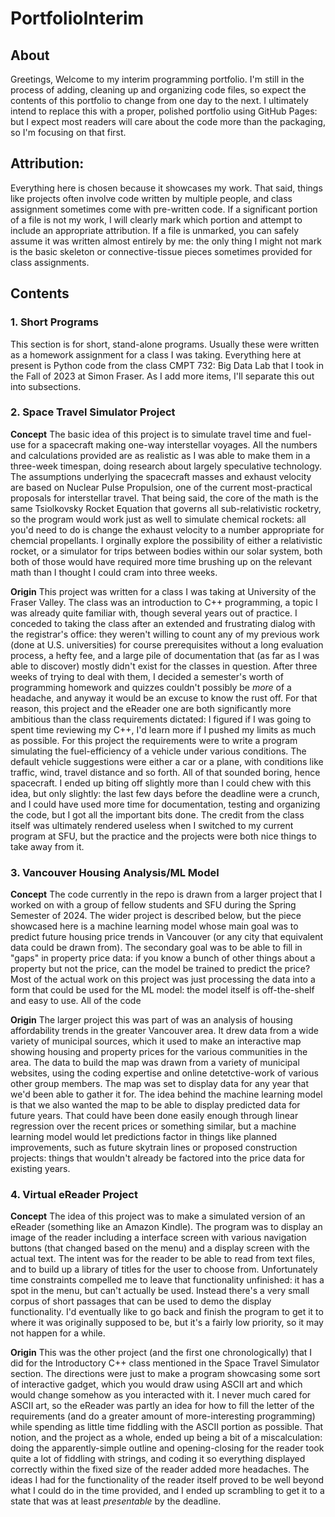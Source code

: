 # PortfolioInterim
## About
Greetings,
Welcome to my interim programming portfolio. I'm still in the process of adding, cleaning up and organizing code files, so expect the contents of this portfolio to change from one day to the next. I ultimately intend to replace this with a proper, polished portfolio using GitHub Pages: but I expect most readers will care about the code more than the packaging, so I'm focusing on that first.

## Attribution: 
Everything here is chosen because it showcases my work. That said, things like projects often involve code written by multiple people, and class assignment sometimes come with pre-written code. If a significant portion of a file is not my work, I will clearly mark which portion and attempt to include an appropriate attribution. If a file is unmarked, you can safely assume it was written almost entirely by me: the only thing I might not mark is the basic skeleton or connective-tissue pieces sometimes provided for class assignments.

## Contents
### 1. Short Programs
This section is for short, stand-alone programs. Usually these were written as a homework assignment for a class I was taking. Everything here at present is Python code from the class CMPT 732: Big Data Lab that I took in the Fall of 2023 at Simon Fraser. As I add more items, I'll separate this out into subsections.

### 2. Space Travel Simulator Project
**Concept** The basic idea of this project is to simulate travel time and fuel-use for a spacecraft making one-way interstellar voyages. All the numbers and calculations provided are as realistic as I was able to make them in a three-week timespan, doing research about largely speculative technology. The assumptions underlying the spacecraft masses and exhaust velocity are based on Nuclear Pulse Propulsion, one of the current most-practical proposals for interstellar travel. That being said, the core of the math is the same Tsiolkovsky Rocket Equation that governs all sub-relativistic rocketry, so the program would work just as well to simulate chemical rockets: all you'd need to do is change the exhaust velocity to a number appropriate for chemcial propellants. I orginally explore the possibility of either a relativistic rocket, or a simulator for trips between bodies within our solar system, both both of those would have required more time brushing up on the relevant math than I thought I could cram into three weeks.

**Origin** This project was written for a class I was taking at University of the Fraser Valley. The class was an introduction to C++ programming, a topic I was already quite familiar with, though several years out of practice. I conceded to taking the class after an extended and frustrating dialog with the registrar's office: they weren't willing to count any of my previous work (done at U.S. universities) for course prerequisites without a long evaluation process, a hefty fee, and a large pile of documentation that (as far as I was able to discover) mostly didn't exist for the classes in question. After three weeks of trying to deal with them, I decided a semester's worth of programming homework and quizzes couldn't possibly be *more* of a headache, and anyway it would be an excuse to know the rust off. For that reason, this project and the eReader one are both significantly more ambitious than the class requirements dictated: I figured if I was going to spent time reviewing my C++, I'd learn more if I pushed my limits as much as possible. For this project the requirements were to write a program simulating the fuel-efficiency of a vehicle under various conditions. The default vehicle suggestions were either a car or a plane, with conditions like traffic, wind, travel distance and so forth. All of that sounded boring, hence spacecraft. I ended up biting off slightly more than I could chew with this idea, but only slightly: the last few days before the deadline were a crunch, and I could have used more time for documentation, testing and organizing the code, but I got all the important bits done. The credit from the class itself was ultimately rendered useless when I switched to my current program at SFU, but the practice and the projects were both nice things to take away from it.

### 3. Vancouver Housing Analysis/ML Model
**Concept** The code currently in the repo is drawn from a larger project that I worked on with a group of fellow students and SFU during the Spring Semester of 2024. The wider project is described below, but the piece showcased here is a machine learning model whose main goal was to predict future housing price trends in Vancouver (or any city that equivalent data could be drawn from). The secondary goal was to be able to fill in "gaps" in property price data: if you know a bunch of other things about a property but not the price, can the model be trained to predict the price? Most of the actual work on this project was just processing the data into a form that could be used for the ML model: the model itself is off-the-shelf and easy to use. All of the code

**Origin** The larger project this was part of was an analysis of housing affordability trends in the greater Vancouver area. It drew data from a wide variety of municipal sources, which it used to make an interactive map showing housing and property prices for the various communities in the area. The data to build the map was drawn from a variety of municipal websites, using the coding expertise and online detetctive-work of various other group members. The map was set to display data for any year that we'd been able to gather it for. The idea behind the machine learning model is that we also wanted the map to be able to display predicted data for future years. That could have been done easily enough through linear regression over the recent prices or something similar, but a machine learning model would let predictions factor in things like planned improvements, such as future skytrain lines or proposed construction projects: things that wouldn't already be factored into the price data for existing years.

### 4. Virtual eReader Project
**Concept** The idea of this project was to make a simulated version of an eReader (something like an Amazon Kindle). The program was to display an image of the reader including a interface screen with various navigation buttons (that changed based on the menu) and a display screen with the actual text. The intent was for the reader to be able to read from text files, and to build up a library of titles for the user to choose from. Unfortunately time constraints compelled me to leave that functionality unfinished: it has a spot in the menu, but can't actually be used. Instead there's a very small corpus of short passages that can be used to demo the display functionality. I'd eventually like to go back and finish the program to get it to where it was originally supposed to be, but it's a fairly low priority, so it may not happen for a while.

**Origin** This was the other project (and the first one chronologically) that I did for the Introductory C++ class mentioned in the Space Travel Simulator section. The directions were just to make a program showcasing some sort of interactive gadget, which you would draw using ASCII art and which would change somehow as you interacted with it. I never much cared for ASCII art, so the eReader was partly an idea for how to fill the letter of the requirements (and do a greater amount of more-interesting programming) while spending as little time fiddling with the ASCII portion as possible. That notion, and the project as a whole, ended up being a bit of a miscalculation: doing the apparently-simple outline and opening-closing for the reader took quite a lot of fiddling with strings, and coding it so everything displayed correctly within the fixed size of the reader added more headaches. The ideas I had for the functionality of the reader itself proved to be well beyond what I could do in the time provided, and I ended up scrambling to get it to a state that was at least *presentable* by the deadline.


